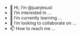 - 👋 Hi, I’m @juanjesusl
- 👀 I’m interested in ...
- 🌱 I’m currently learning ...
- 💞️ I’m looking to collaborate on ...
- 📫 How to reach me ...

<!---
juanjesusl/juanjesusl is a ✨ special ✨ repository because its `README.md` (this file) appears on your GitHub profile.
You can click the Preview link to take a look at your changes.
--->
